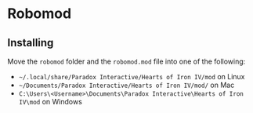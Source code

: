 # Robomod

## Installing
Move the `robomod` folder and the `robomod.mod` file into one of the following:

- `~/.local/share/Paradox Interactive/Hearts of Iron IV/mod` on Linux
- `~/Documents/Paradox Interactive/Hearts of Iron IV/mod/` on Mac
- `C:\Users\<Username>\Documents\Paradox Interactive\Hearts of Iron IV\mod` on Windows
